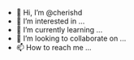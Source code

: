 - 👋 Hi, I’m @cherishd
- 👀 I’m interested in ...
- 🌱 I’m currently learning ...
- 💞️ I’m looking to collaborate on ...
- 📫 How to reach me ...

<!---
cherishd/cherishd is a ✨ special ✨ repository because its `README.md` (this file) appears on your GitHub profile.
You can click the Preview link to take a look at your changes.
--->
